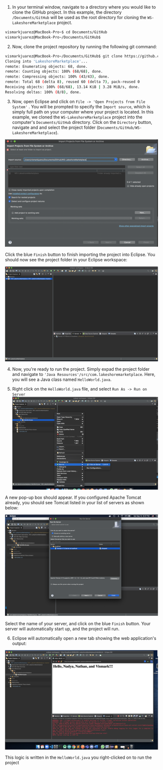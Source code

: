 1. In your terminal window, navigate to a directory where you would like to clone the GitHub project.  In this
example, the directory `/Documents/GitHub` will be used as the root directory for cloning the `WS-LakeshoreMarketplace` project.

```bash
vismarkjuarez@MacBook-Pro~$ cd Documents/GitHub
vismarkjuarez@MacBook-Pro~/Documents/GitHub$
```

2. Now, clone the project repository by running the following git command:

```bash
vismarkjuarez@MacBook-Pro~/Documents/GitHub$ git clone https://github.com/VismarkJuarez/WS-LakeshoreMarketplace.git
Cloning into 'LakeshoreMarketplace'...
remote: Enumerating objects: 68, done.
remote: Counting objects: 100% (68/68), done.
remote: Compressing objects: 100% (43/43), done.
remote: Total 68 (delta 8), reused 60 (delta 7), pack-reused 0
Receiving objects: 100% (68/68), 13.14 KiB | 3.28 MiB/s, done.
Resolving deltas: 100% (8/8), done.
```

3. Now, open Eclipse and click on `File -> 'Open Projects from File System'` .  You will be prompted to specify the `Import source`, which is simply full path on your computer where your project is located.  In this example, we cloned the `WS-LakeshoreMarketplace` project into the computer's `Documents/GitHub` directory.  Click on the `Directory` button, navigate and and select the project folder (`Documents/GitHub/WS-LakeshoreMarketplace`).

![importing project](resources/importingProject.png)

Click the blue `Finish` button to finish importing the project into Eclipse.  You should now see the project folder in your Eclipse workspace:


![imported project](resources/importedProject.png)


4. Now, you're ready to run the project.  Simply expad the project folder and navigate to `'Java Resources'/src/com.lakeshoremarketplace`. Here, you will see a Java class named `HelloWorld.java`.


5. Right click on the `HelloWorld.java` file, and select `Run As -> Run on Server`
![right-click](resources/right-click.png)

A new pop-up box should appear. If you configured Apache Tomcat already, you should see Tomcat listed in your list of servers as shown below:

![selecting server](resources/selectingServer.png)

Select the name of your server, and click on the blue `Finish` button.  Your server will automatically start up, and the project will run.


6. Eclipse will automatically open a new tab showing the web application's output:

![selecting server](resources/runningWebService.png)

This logic is written in the `HelloWorld.java` you right-clicked on to run the project
